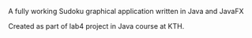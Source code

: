 A fully working Sudoku graphical application written in Java and JavaFX


Created as part of lab4 project in Java course at KTH.
